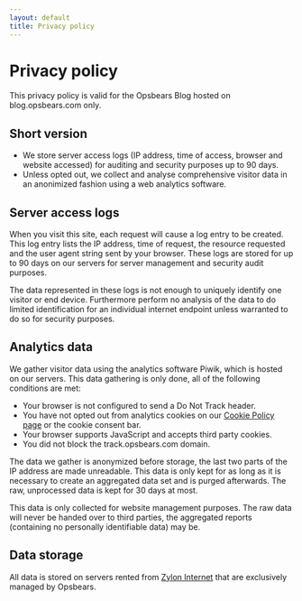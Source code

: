 ```yaml
---
layout: default
title: Privacy policy
---
```


# Privacy policy

<div class="alert alert-success">
This privacy policy is valid for the Opsbears Blog hosted on blog.opsbears.com only.
</div>

## Short version

- We store server access logs (IP address, time of access, browser and website accessed) for auditing and security 
purposes up to 90 days.
- Unless opted out, we collect and analyse comprehensive visitor data in an anonimized fashion using a web analytics 
software.

## Server access logs

When you visit this site, each request will cause a log entry to be created. This log entry lists the IP address, 
time of request, the resource requested and the user agent string sent by your browser. These logs are stored for up 
to 90 days on our servers for server management and security audit purposes.

The data represented in these logs is not enough to uniquely identify one visitor or end device. Furthermore perform 
no analysis of the data to do limited identification for an individual internet endpoint unless warranted to do so for 
security purposes.

## Analytics data

We gather visitor data using the analytics software Piwik, which is hosted on our servers. This data gathering is 
only done, all of the following conditions are met:

- Your browser is not configured to send a Do Not Track header.
- You have not opted out from analytics cookies on our [Cookie Policy page](/cookies) or the cookie consent bar.
- Your browser supports JavaScript and accepts third party cookies.
- You did not block the track.opsbears.com domain.

The data we gather is anonymized before storage, the last two parts of the IP address are made unreadable. This data is 
only kept for as long as it is necessary to create an aggregated data set and is purged afterwards. The raw, 
unprocessed data is kept for 30 days at most.

This data is only collected for website management purposes. The raw data will never be handed over to third parties,
the aggregated reports (containing no personally identifiable data) may be.

## Data storage

All data is stored on servers rented from [Zylon Internet](http://www.zylon.nl) that are exclusively managed by 
Opsbears.
